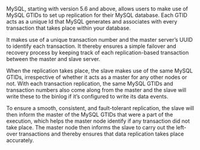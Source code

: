 MySQL, starting with version 5.6 and above, allows users to make use of MySQL GTIDs to set up replication for their MySQL database. 
Each GTID acts as a unique Id that MySQL generates and associates with every transaction that takes place within your database.

It makes use of a unique transaction number and the master server’s UUID to identify each transaction. 
It thereby ensures a simple failover and recovery process by keeping track of each replication-based transaction between the master and slave server.

When the replication takes place, the slave makes use of the same MySQL GTIDs, irrespective of whether it acts as a master for any other nodes or not. 
With each transaction replication, the same MySQL GTIDs and transaction numbers also come along from the master and the slave will write these to the binlog if it’s configured to write its data events.

To ensure a smooth, consistent, and fault-tolerant replication, the slave will then inform the master of the MySQL GTIDs that were a part of the execution, which helps the master node identify if any transaction did not take place. 
The master node then informs the slave to carry out the left-over transactions and thereby ensures that data replication takes place accurately.

